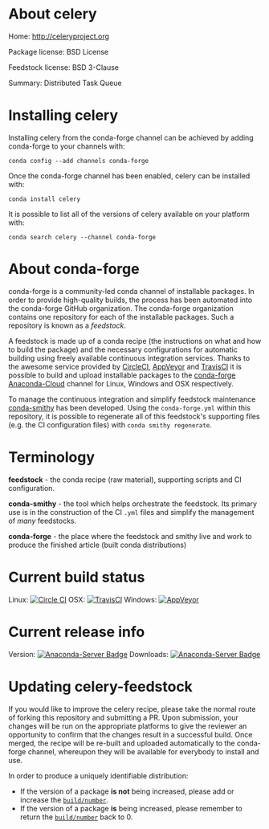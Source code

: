 About celery
============

Home: http://celeryproject.org

Package license: BSD License

Feedstock license: BSD 3-Clause

Summary: Distributed Task Queue



Installing celery
=================

Installing celery from the conda-forge channel can be achieved by adding conda-forge to your channels with:

```
conda config --add channels conda-forge
```

Once the conda-forge channel has been enabled, celery can be installed with:

```
conda install celery
```

It is possible to list all of the versions of celery available on your platform with:

```
conda search celery --channel conda-forge
```


About conda-forge
=================

conda-forge is a community-led conda channel of installable packages.
In order to provide high-quality builds, the process has been automated into the
conda-forge GitHub organization. The conda-forge organization contains one repository 
for each of the installable packages. Such a repository is known as a *feedstock*.

A feedstock is made up of a conda recipe (the instructions on what and how to build
the package) and the necessary configurations for automatic building using freely
available continuous integration services. Thanks to the awesome service provided by
[CircleCI](https://circleci.com/), [AppVeyor](http://www.appveyor.com/)
and [TravisCI](https://travis-ci.org/) it is possible to build and upload installable
packages to the [conda-forge](https://anaconda.org/conda-forge)
[Anaconda-Cloud](http://docs.anaconda.org/) channel for Linux, Windows and OSX respectively.

To manage the continuous integration and simplify feedstock maintenance
[conda-smithy](http://github.com/conda-forge/conda-smithy) has been developed.
Using the ``conda-forge.yml`` within this repository, it is possible to regenerate all of
this feedstock's supporting files (e.g. the CI configuration files) with ``conda smithy regenerate``.


Terminology
===========

**feedstock** - the conda recipe (raw material), supporting scripts and CI configuration.

**conda-smithy** - the tool which helps orchestrate the feedstock.
                   Its primary use is in the construction of the CI ``.yml`` files
                   and simplify the management of *many* feedstocks.

**conda-forge** - the place where the feedstock and smithy live and work to
                  produce the finished article (built conda distributions)

Current build status
====================

Linux: [![Circle CI](https://circleci.com/gh/conda-forge/celery-feedstock.svg?style=svg)](https://circleci.com/gh/conda-forge/celery-feedstock)
OSX: [![TravisCI](https://travis-ci.org/conda-forge/celery-feedstock.svg?branch=master)](https://travis-ci.org/conda-forge/celery-feedstock) 
Windows: [![AppVeyor](https://ci.appveyor.com/api/projects/status/github/conda-forge/celery-feedstock?svg=True)](https://ci.appveyor.com/project/conda-forge/celery-feedstock/branch/master)

Current release info
====================
Version: [![Anaconda-Server Badge](https://anaconda.org/conda-forge/celery/badges/version.svg)](https://anaconda.org/conda-forge/celery)
Downloads: [![Anaconda-Server Badge](https://anaconda.org/conda-forge/celery/badges/downloads.svg)](https://anaconda.org/conda-forge/celery)


Updating celery-feedstock
=========================

If you would like to improve the celery recipe, please take the normal
route of forking this repository and submitting a PR. Upon submission, your changes will
be run on the appropriate platforms to give the reviewer an opportunity to confirm that the
changes result in a successful build. Once merged, the recipe will be re-built and uploaded
automatically to the conda-forge channel, whereupon they will be available for everybody to
install and use.

In order to produce a uniquely identifiable distribution:
 * If the version of a package **is not** being increased, please add or increase
   the [``build/number``](http://conda.pydata.org/docs/building/meta-yaml.html#build-number-and-string). 
 * If the version of a package **is** being increased, please remember to return
   the [``build/number``](http://conda.pydata.org/docs/building/meta-yaml.html#build-number-and-string)
   back to 0.
